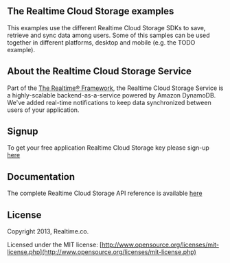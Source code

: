 ## The Realtime Cloud Storage examples
This examples use the different Realtime Cloud Storage SDKs to save, retrieve and sync data among users. Some of this samples can be used together in different platforms, desktop and mobile (e.g. the TODO example).

## About the Realtime Cloud Storage Service
Part of the [The Realtime® Framework](http://framework.realtime.co), the Realtime Cloud Storage Service is a highly-scalable backend-as-a-service powered by Amazon DynamoDB. We've added real-time notifications to keep data synchronized between users of your application.

## Signup
To get your free application Realtime Cloud Storage key please sign-up [here](https://accounts.realtime.co/signup/)
 
## Documentation
The complete Realtime Cloud Storage API reference is available [here](http://framework.realtime.co/storage/#documentation)

## License
Copyright 2013, Realtime.co.

Licensed under the MIT license: [http://www.opensource.org/licenses/mit-license.php](http://www.opensource.org/licenses/mit-license.php)